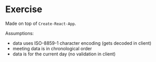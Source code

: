 # Exercise

Made on top of `Create-React-App`.

Assumptions:

- data uses ISO-8859-1 character encoding (gets decoded in client)
- meeting data is in chronological order
- data is for the current day (no validation in client)

